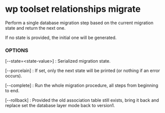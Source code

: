 # wp toolset relationships migrate

Perform a single database migration step based on the current migration state and return the next one.

If no state is provided, the initial one will be generated.

### OPTIONS

[\--state=&lt;state-value&gt;]
: Serialized migration state.

[\--porcelain]
: If set, only the next state will be printed (or nothing if an error occurs).

[\--complete]
: Run the whole migration procedure, all steps from beginning to end.

[\--rollback]
: Provided the old association table still exists, bring it back and replace set the database layer mode back to version1.


